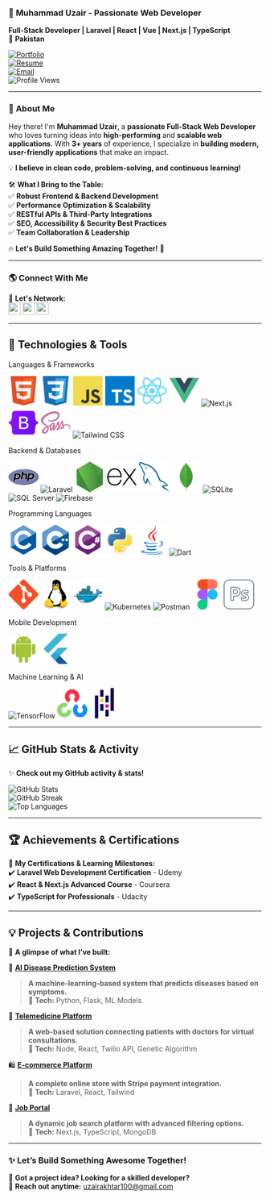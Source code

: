 ### 🚀 **Muhammad Uzair - Passionate Web Developer**  
**Full-Stack Developer | Laravel | React | Vue | Next.js | TypeScript**  
📍 **Pakistan**  

[![Portfolio](https://img.shields.io/badge/Portfolio-uzair--portfolio--site.netlify.app-blue?style=for-the-badge)](https://uzair-portfolio-site.netlify.app/)  
[![Resume](https://img.shields.io/badge/Resume-View-blue?style=for-the-badge)](https://drive.google.com/file/d/1DLNzvDeQ4iLAZ2k3eBVosI8zSupsY8FI/view?usp=sharing)  
[![Email](https://img.shields.io/badge/Email-uzairakhtar100%40gmail.com-red?style=for-the-badge)](mailto:uzairakhtar100@gmail.com)  
![Profile Views](https://komarev.com/ghpvc/?username=mruzairr&color=blue&style=flat-square)  

---

### 👋 **About Me**  
Hey there! I'm **Muhammad Uzair**, a **passionate Full-Stack Web Developer** who loves turning ideas into **high-performing** and **scalable web applications**. With **3+ years** of experience, I specialize in **building modern, user-friendly applications** that make an impact.  

💡 **I believe in clean code, problem-solving, and continuous learning!**  

🛠 **What I Bring to the Table:**  
✅ **Robust Frontend & Backend Development**  
✅ **Performance Optimization & Scalability**  
✅ **RESTful APIs & Third-Party Integrations**  
✅ **SEO, Accessibility & Security Best Practices**  
✅ **Team Collaboration & Leadership**  

🔥 **Let's Build Something Amazing Together!** 🚀  

---

### 🌎 **Connect With Me**  
💼 **Let's Network:**  
[<img src="https://raw.githubusercontent.com/rahuldkjain/github-profile-readme-generator/master/src/images/icons/Social/twitter.svg" width="24" height="24">](https://twitter.com/uzairch06667733)
[<img src="https://raw.githubusercontent.com/rahuldkjain/github-profile-readme-generator/master/src/images/icons/Social/linked-in-alt.svg" width="24" height="24">](https://linkedin.com/in/muhammad-uzair-772538250)
[<img src="https://raw.githubusercontent.com/rahuldkjain/github-profile-readme-generator/master/src/images/icons/Social/instagram.svg" width="24" height="24">](https://instagram.com/uzairakhtar100)

---

## 🚀 Technologies & Tools  
Languages & Frameworks
<p align="left"> <img src="https://raw.githubusercontent.com/devicons/devicon/master/icons/html5/html5-original.svg" alt="HTML5" width="60" height="60"/> <img src="https://raw.githubusercontent.com/devicons/devicon/master/icons/css3/css3-original.svg" alt="CSS3" width="60" height="60"/> <img src="https://raw.githubusercontent.com/devicons/devicon/master/icons/javascript/javascript-original.svg" alt="JavaScript" width="60" height="60"/> <img src="https://raw.githubusercontent.com/devicons/devicon/master/icons/typescript/typescript-original.svg" alt="TypeScript" width="60" height="60"/> <img src="https://raw.githubusercontent.com/devicons/devicon/master/icons/react/react-original.svg" alt="React" width="60" height="60"/> <img src="https://raw.githubusercontent.com/devicons/devicon/master/icons/vuejs/vuejs-original.svg" alt="Vue.js" width="60" height="60"/> <img src="https://cdn.worldvectorlogo.com/logos/nextjs-2.svg" alt="Next.js" width="60" height="60"/> <img src="https://raw.githubusercontent.com/devicons/devicon/master/icons/bootstrap/bootstrap-original.svg" alt="Bootstrap" width="60" height="60"/> <img src="https://raw.githubusercontent.com/devicons/devicon/master/icons/sass/sass-original.svg" alt="Sass" width="60" height="60"/> <img src="https://www.vectorlogo.zone/logos/tailwindcss/tailwindcss-icon.svg" alt="Tailwind CSS" width="60" height="60"/>
 </p>
Backend & Databases
<p align="left"> <img src="https://raw.githubusercontent.com/devicons/devicon/master/icons/php/php-original.svg" alt="PHP" width="60" height="60"/> <img src="https://upload.wikimedia.org/wikipedia/commons/9/9a/Laravel.svg" alt="Laravel" width="60" height="60"/>
 <img src="https://raw.githubusercontent.com/devicons/devicon/master/icons/nodejs/nodejs-original.svg" alt="Node.js" width="60" height="60"/> <img src="https://raw.githubusercontent.com/devicons/devicon/master/icons/express/express-original.svg" alt="Express.js" width="60" height="60"/> <img src="https://raw.githubusercontent.com/devicons/devicon/master/icons/mysql/mysql-original.svg" alt="MySQL" width="60" height="60"/> <img src="https://raw.githubusercontent.com/devicons/devicon/master/icons/mongodb/mongodb-original.svg" alt="MongoDB" width="60" height="60"/> <img src="https://www.vectorlogo.zone/logos/sqlite/sqlite-icon.svg" alt="SQLite" width="60" height="60"/> <img src="https://www.svgrepo.com/show/303229/microsoft-sql-server-logo.svg" alt="SQL Server" width="60" height="60"/> <img src="https://www.vectorlogo.zone/logos/firebase/firebase-icon.svg" alt="Firebase" width="60" height="60"/> </p>
Programming Languages
<p align="left"> <img src="https://raw.githubusercontent.com/devicons/devicon/master/icons/c/c-original.svg" alt="C" width="60" height="60"/> <img src="https://raw.githubusercontent.com/devicons/devicon/master/icons/cplusplus/cplusplus-original.svg" alt="C++" width="60" height="60"/> <img src="https://raw.githubusercontent.com/devicons/devicon/master/icons/csharp/csharp-original.svg" alt="C#" width="60" height="60"/> <img src="https://raw.githubusercontent.com/devicons/devicon/master/icons/python/python-original.svg" alt="Python" width="60" height="60"/> <img src="https://raw.githubusercontent.com/devicons/devicon/master/icons/java/java-original.svg" alt="Java" width="60" height="60"/> <img src="https://www.vectorlogo.zone/logos/dartlang/dartlang-icon.svg" alt="Dart" width="60" height="60"/> </p>
Tools & Platforms
<p align="left"> <img src="https://raw.githubusercontent.com/devicons/devicon/master/icons/git/git-original.svg" alt="Git" width="60" height="60"/> <img src="https://raw.githubusercontent.com/devicons/devicon/master/icons/linux/linux-original.svg" alt="Linux" width="60" height="60"/> <img src="https://raw.githubusercontent.com/devicons/devicon/master/icons/docker/docker-original.svg" alt="Docker" width="60" height="60"/> <img src="https://www.vectorlogo.zone/logos/kubernetes/kubernetes-icon.svg" alt="Kubernetes" width="60" height="60"/> <img src="https://www.vectorlogo.zone/logos/getpostman/getpostman-icon.svg" alt="Postman" width="60" height="60"/> <img src="https://raw.githubusercontent.com/devicons/devicon/master/icons/figma/figma-original.svg" alt="Figma" width="60" height="60"/> <img src="https://raw.githubusercontent.com/devicons/devicon/master/icons/photoshop/photoshop-line.svg" alt="Photoshop" width="60" height="60"/> </p>
Mobile Development
<p align="left"> <img src="https://raw.githubusercontent.com/devicons/devicon/master/icons/android/android-original.svg" alt="Android" width="60" height="60"/> <img src="https://raw.githubusercontent.com/devicons/devicon/master/icons/flutter/flutter-original.svg" alt="Flutter" width="60" height="60"/> </p>
Machine Learning & AI
<p align="left"> <img src="https://www.vectorlogo.zone/logos/tensorflow/tensorflow-icon.svg" alt="TensorFlow" width="60" height="60"/> <img src="https://raw.githubusercontent.com/devicons/devicon/master/icons/opencv/opencv-original.svg" alt="OpenCV" width="60" height="60"/> <img src="https://raw.githubusercontent.com/devicons/devicon/master/icons/pandas/pandas-original.svg" alt="Pandas" width="60" height="60"/> </p>

---

## 📈 **GitHub Stats & Activity**  
✨ **Check out my GitHub activity & stats!**  

![GitHub Stats](https://github-readme-stats.vercel.app/api?username=mruzairr&show_icons=true&theme=tokyonight)  
![GitHub Streak](https://github-readme-streak-stats.herokuapp.com/?user=mruzairr&theme=tokyonight)  
![Top Languages](https://github-readme-stats.vercel.app/api/top-langs/?username=mruzairr&layout=compact&theme=tokyonight)  

---

## 🏆 **Achievements & Certifications**  
📜 **My Certifications & Learning Milestones:**  
✔️ **Laravel Web Development Certification** - Udemy  
✔️ **React & Next.js Advanced Course** - Coursera  
✔️ **TypeScript for Professionals** - Udacity  

---

## 💡 **Projects & Contributions**  
🚀 **A glimpse of what I’ve built:**  

🏥 **[AI Disease Prediction System](https://github.com/mruzairr/ai-disease-prediction)**  
> **A machine-learning-based system that predicts diseases based on symptoms.**  
🔹 **Tech:** Python, Flask, ML Models  

📲 **[Telemedicine Platform](https://github.com/mruzairr/telemedicine)**  
> **A web-based solution connecting patients with doctors for virtual consultations.**  
🔹 **Tech:** Node, React, Twilio API, Genetic Algorithm  

🛍 **[E-commerce Platform](https://github.com/mruzairr/ecommerce-laravel-react)**  
> **A complete online store with Stripe payment integration.**  
🔹 **Tech:** Laravel, React, Tailwind  

💼 **[Job Portal](https://github.com/mruzairr/job-portal-nextjs)**  
> **A dynamic job search platform with advanced filtering options.**  
🔹 **Tech:** Next.js, TypeScript, MongoDB  

---

### ✨ **Let’s Build Something Awesome Together!**  
🔹 **Got a project idea? Looking for a skilled developer?**  
📩 **Reach out anytime:** uzairakhtar100@gmail.com  
